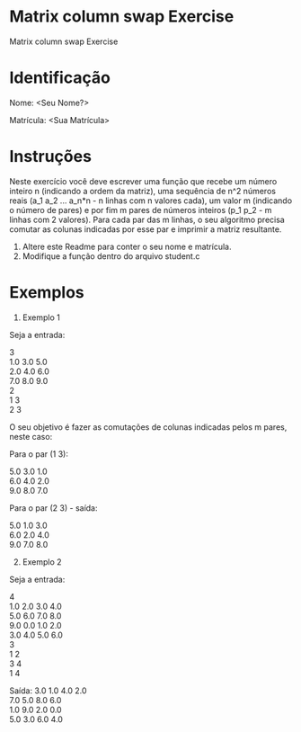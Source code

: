 # Matrix column swap Exercise
Matrix column swap Exercise

# Identificação
Nome: <Seu Nome?>

Matrícula: <Sua Matrícula>

# Instruções
Neste exercício você deve escrever uma função que recebe um número inteiro n (indicando a ordem da matriz), uma sequência de n^2 números reais (a_1 a_2 ... a_n\*n - n linhas com n valores cada), um valor m (indicando o número de pares) e por fim m pares de números inteiros (p_1 p_2 - m linhas com 2 valores). Para cada par das m linhas, o seu algoritmo precisa comutar as colunas indicadas por esse par e imprimir a matriz resultante.

1. Altere este Readme para conter o seu nome e matrícula.
2. Modifique a função dentro do arquivo student.c

# Exemplos
1. Exemplo 1

Seja a entrada:

3\
1.0 3.0 5.0\
2.0 4.0 6.0\
7.0 8.0 9.0\
2\
1 3\
2 3

O seu objetivo é fazer as comutações de colunas indicadas pelos m pares, neste caso:

Para o par (1 3):

5.0 3.0 1.0\
6.0 4.0 2.0\
9.0 8.0 7.0

Para o par (2 3) - saída:

5.0 1.0 3.0\
6.0 2.0 4.0\
9.0 7.0 8.0


2. Exemplo 2

Seja a entrada:

4\
1.0 2.0 3.0 4.0\
5.0 6.0 7.0 8.0\
9.0 0.0 1.0 2.0\
3.0 4.0 5.0 6.0\
3\
1 2\
3 4\
1 4

Saída:
3.0 1.0 4.0 2.0\
7.0 5.0 8.0 6.0\
1.0 9.0 2.0 0.0\
5.0 3.0 6.0 4.0



